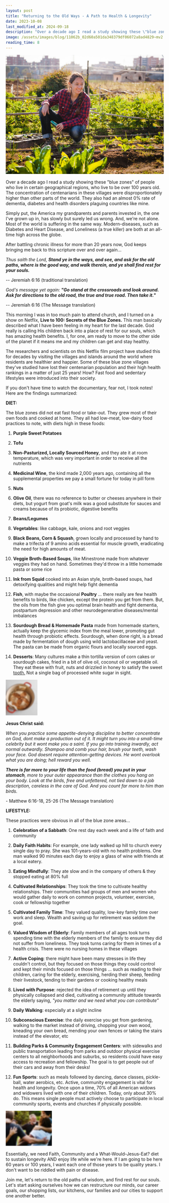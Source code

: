 ```yaml
---
layout: post
title: "Returning to the Old Ways - A Path to Health & Longevity"
date: 2023-10-08
last_modified_at: 2024-09-18
description: "Over a decade ago I read a study showing these \"blue zones\" of people who live in certain geographical regions, who live to be over 100 years old. The concentration of centenarian…"
image: /assets/images/blog/11062b_02d60a501da348379df06072a8ad4829~mv2.jpeg
reading_time: 8
---
```


![ree](/assets/images/blog/11062b_02d60a501da348379df06072a8ad4829~mv2.jpeg)

Over a decade ago I read a study showing these "blue zones" of people who live in certain geographical regions, who live to be over 100 years old. The concentration of centenarians in these villages were disproportionately higher than other parts of the world. They also had an almost 0% rate of dementia, diabetes and health disorders plaguing countries like mine.

Simply put, the America my grandparents and parents invested in, the one I've grown up in, has slowly but surely led us wrong. And, we're not alone. Most of the world is suffering in the same way. Modern-diseases, such as Diabetes and Heart Disease, and Loneliness (a true killer) are both at an all-time high across the globe.

After battling chronic illness for more than 20 years now, God keeps bringing me back to this scripture over and over again...

_Thus saith the Lord,_ **_Stand ye in the ways, and see, and ask for the old paths, where is the good way, and walk therein, and ye shall find rest for your souls._**

\-- Jeremiah 6:16 (traditional translation)

_God's message yet again:_ **_"Go stand at the crossroads and look around. Ask for directions to the old road, the true and true road. Then take it."_**

\-- Jeremiah 6:16 (The Message translation)

This morning I was in too much pain to attend church, and I turned on a show on Netflix, **Live to 100: Secrets of the Blue Zones.** This man basically described what I have been feeling in my heart for the last decade. God really is calling His children back into a place of rest for our souls, which has amazing health benefits. I, for one, am ready to move to the other side of the planet if it means me and my children can get and stay healthy.

The researchers and scientists on this Netflix film project have studied this for decades by visiting the villages and islands around the world where residents are healthier and happier. Some of these blue zone villages they've studied have lost their centenarian population and their high health rankings in a matter of just 25 years! How? Fast food and sedentary lifestyles were introduced into their society.

If you don't have time to watch the documentary, fear not, I took notes! Here are the findings summarized:

**DIET:**

The blue zones did not eat fast food or take-out. They grew most of their own foods and cooked at home. They all had low-meat, low-dairy food practices to note, with diets high in these foods:

1.  **Purple Sweet Potatoes**
    
2.  **Tofu**
    
3.  **Non-Pasturized, Locally Sourced Honey**, and they ate it at room temperature, which was very important in order to receive all the nutrients
    
4.  **Medicinal Wine**, the kind made 2,000 years ago, containing all the supplemental properties we pay a small fortune for today in pill form
    
5.  **Nuts**
    
6.  **Olive Oil**, there was no reference to butter or cheeses anywhere in their diets, but yogurt from goat's milk was a good substitute for sauces and creams because of its probiotic, digestive benefits
    
7.  **Beans/Legumes**
    
8.  **Vegetables**: like cabbage, kale, onions and root veggies
    
9.  **Black Beans, Corn & Squash**, grown locally and processed by hand to make a trifecta of 9 amino acids essential for muscle growth, eradicating the need for high amounts of meat.
    
10.  **Veggie Broth-Based Soups**, like Minestrone made from whatever veggies they had on hand. Sometimes they'd throw in a little homemade pasta or some rice
    
11.  **Ink from Squid** cooked into an Asian style, broth-based soups, had detoxifying qualities and might help fight dementia
    
12.  **Fish**, with maybe the occasional **Poultry** ... there really are few health benefits to birds, like chicken, except the protein you get from them. But, the oils from the fish give you optimal brain health and fight dementia, postpartum depression and other neurodegenerative diseases/mental imbalances
    
13.  **Sourdough Bread & Homemade Pasta** made from homemade starters, actually keep the glycemic index from the meal lower, promoting gut health through probiotic effects. Sourdough, when done right, is a bread made by fermentation of dough using wild lactobacillaceae and yeast. The pasta can be made from organic flours and locally sourced eggs.
    
14.  **Desserts**: Many cultures make a thin tortilla version of corn cakes or sourdough cakes, fried in a bit of olive oil, coconut oil or vegetable oil. They eat these with fruit, nuts and drizzled in honey to satisfy the sweet [tooth.](http://tooth.no/) Not a single bag of processed white sugar in sight.
    

![ree](/assets/images/blog/3400c2_c5b160e98eff4ea583a83d34fa679e10~mv2.png)

**Jesus Christ said:**

_When you practice some appetite-denying discipline to better concentrate on God, dont make a production out of it. It might turn you into a small-time celebrity but it wont make you a saint. If you go into training inwardly, act normal outwardly. Shampoo and comb your hair, brush your teeth, wash your face. God doesnt require attention-getting devices. He wont overlook what you are doing; hell reward you well._

**_There is far more to your life than the food (bread) you put in your stomach_**_, more to your outer appearance than the clothes you hang on your body. Look at the birds, free and unfettered, not tied down to a job description, careless in the care of God. And you count far more to him than birds._

\- Matthew 6:16-18, 25-26 (The Message translation)

**LIFESTYLE:**

These practices were obvious in all of the blue zone areas...

1.  **Celebration of a Sabbath**: One rest day each week and a life of faith and community
    
2.  **Daily Faith Habits**: For example, one lady walked up hill to church every single day to pray. She was 101-years-old with no health problems. One man walked 90 minutes each day to enjoy a glass of wine with friends at a local eatery.
    
3.  **Eating Mindfully**: They ate slow and in the company of others & they stopped eating at 80% full
    
4.  **Cultivated Relationships**: They took the time to cultivate healthy relationships. Their communities had groups of men and women who would gather daily to work on common projects, volunteer, exercise, cook or fellowship together
    
5.  **Cultivated Family Time**: They valued quality, low-key family time over work and sleep. Wealth and saving up for retirement was seldom the goal.
    
6.  **Valued Wisdom of Elderly**: Family members of all ages took turns spending time with the elderly members of the family to ensure they did not suffer from loneliness. They took turns caring for them in times of a health crisis. There were no nursing homes in these villages
    
7.  **Active Coping**: there might have been many stresses in life they couldn't control, but they focused on those things they could control and kept their minds focused on those things ... such as reading to their children, caring for the elderly, exercising, herding their sheep, feeding their livestock, tending to their gardens or cooking healthy meals
    
8.  **Lived with Purpose**: rejected the idea of retirement up until they physically collapsed and died, cultivating a community attitude towards the elderly saying, _"you matter and we need what you can contribute"_
    
9.  **Daily Walking**: especially at a slight incline
    
10.  **Subconscious Exercise**: the daily exercise you get from gardening, walking to the market instead of driving, chopping your own wood, kneading your own bread, mending your own fences or taking the stairs instead of the elevator, etc
    
11.  **Building Parks & Community Engagement Centers**: with sidewalks and public transportation leading from parks and outdoor physical exercise centers to all neighborhoods and suburbs, so residents could have easy access to recreation and fellowship. The goal is to get people out of their cars and away from their desks!
    
12.  **Fun Sports**: such as meals followed by dancing, dance classes, pickle-ball, water aerobics, etc. Active, community engagement is vital for health and longevity. Once upon a time, 70% of all American widows and widowers lived with one of their children. Today, only about 30% do. This means single people must actively choose to participate in local community sports, events and churches if physically possible.
    

![ree](/assets/images/blog/11062b_e36bb1a7a3ae453e9f721751e9517ca3~mv2.jpg)

Essentially, we need Faith, Community and a What-Would-Jesus-Eat? diet to sustain longevity AND enjoy life while we're here. If I am going to be here 60 years or 100 years, I want each one of those years to be quality years. I don't want to be riddled with pain or disease.

Join me, let's return to the old paths of wisdom, and find rest for our souls. Let's start asking ourselves how we can restructure our minds, our career goals, our shopping lists, our kitchens, our families and our cities to support one another better.
